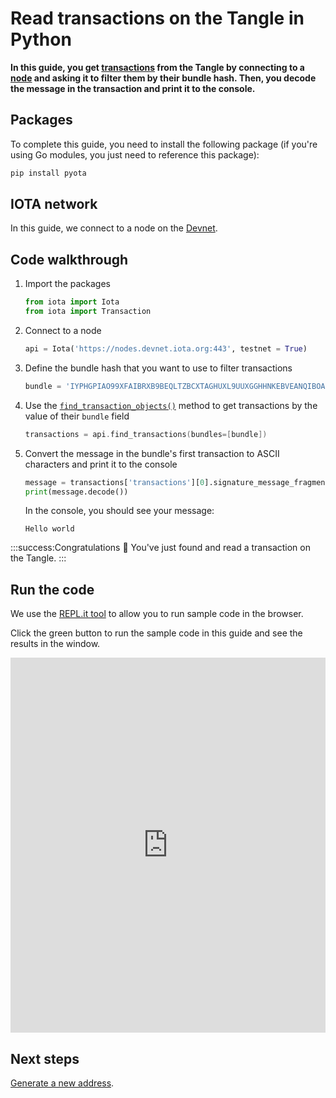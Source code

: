 # Read transactions on the Tangle in Python

**In this guide, you get [transactions](root://getting-started/0.1/transactions/transactions.md) from the Tangle by connecting to a [node](root://getting-started/0.1/network/nodes.md) and asking it to filter them by their bundle hash. Then, you decode the message in the transaction and print it to the console.**

## Packages

To complete this guide, you need to install the following package (if you're using Go modules, you just need to reference this package):

```bash
pip install pyota
```

## IOTA network

In this guide, we connect to a node on the [Devnet](root://getting-started/0.1/network/iota-networks.md#devnet).

## Code walkthrough

1. Import the packages

    ```python
    from iota import Iota
    from iota import Transaction
    ```

2. Connect to a node

    ```python
    api = Iota('https://nodes.devnet.iota.org:443', testnet = True)
    ```

3. Define the bundle hash that you want to use to filter transactions 

    ```python
    bundle = 'IYPHGPIAO99XFAIBRXB9BEQLTZBCXTAGHUXL9UUXGGHHNKEBVEANQIBOALKSO9KLHTEEZXXPB9IOBK9RB'
    ```

4. Use the [`find_transaction_objects()`](https://github.com/iotaledger/iota.py/blob/master/docs/api.rst#find_transaction_objects) method to get transactions by the value of their `bundle` field

    ```go
    transactions = api.find_transactions(bundles=[bundle])
    ```

5. Convert the message in the bundle's first transaction to ASCII characters and print it to the console

    ```python
    message = transactions['transactions'][0].signature_message_fragment
    print(message.decode())
    ```

    In the console, you should see your message:

    ```
    Hello world
    ```

:::success:Congratulations :tada:
You've just found and read a transaction on the Tangle.
:::

## Run the code

We use the [REPL.it tool](https://repl.it) to allow you to run sample code in the browser.

Click the green button to run the sample code in this guide and see the results in the window.

<iframe height="600px" width="100%" src="https://repl.it/@jake91/Read-a-transaction-on-the-Tangle-Python?lite=true" scrolling="no" frameborder="no" allowtransparency="true" allowfullscreen="true" sandbox="allow-forms allow-pointer-lock allow-popups allow-same-origin allow-scripts allow-modals"></iframe>

## Next steps

[Generate a new address](../python/generate-an-address.md).


